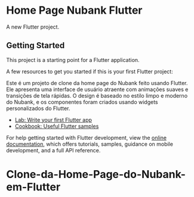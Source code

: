 # Home Page Nubank Flutter

A new Flutter project.

## Getting Started

This project is a starting point for a Flutter application.

A few resources to get you started if this is your first Flutter project:

Este é um projeto de clone da home page do Nubank feito usando Flutter. Ele apresenta uma interface de usuário atraente com animações suaves e transições de tela rápidas. O design é baseado no estilo limpo e moderno do Nubank, e os componentes foram criados usando widgets personalizados do Flutter.

- [Lab: Write your first Flutter app](https://docs.flutter.dev/get-started/codelab)
- [Cookbook: Useful Flutter samples](https://docs.flutter.dev/cookbook)

For help getting started with Flutter development, view the
[online documentation](https://docs.flutter.dev/), which offers tutorials,
samples, guidance on mobile development, and a full API reference.
# Clone-da-Home-Page-do-Nubank-em-Flutter
